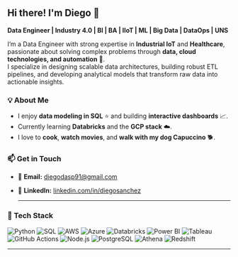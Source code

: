 ## Hi there! I'm Diego 👋  
**Data Engineer | Industry 4.0 | BI | BA | IIoT | ML | Big Data | DataOps | UNS**

I’m a Data Engineer with strong expertise in **Industrial IoT** and **Healthcare**, passionate about solving complex problems through **data, cloud technologies, and automation** 🤖.  
I specialize in designing scalable data architectures, building robust ETL pipelines, and developing analytical models that transform raw data into actionable insights.

### 💡 About Me
- I enjoy **data modeling in SQL** ⭐ and building **interactive dashboards** 📈.  
- Currently learning **Databricks** and the **GCP stack** ☁️.  
- I love to **cook**, **watch movies**, and **walk with my dog Capuccino** 🐕.  

### 📫 Get in Touch
- 📧 **Email:** [diegodasp91@gmail.com](mailto:diegodasp91@gmail.com)  
- 💼 **LinkedIn:** [linkedin.com/in/diegosanchez](https://linkedin.com/in/diegosanchez)

  ---

### 🧠 Tech Stack
![Python](https://img.shields.io/badge/Python-3776AB?style=for-the-badge&logo=python&logoColor=white)
![SQL](https://img.shields.io/badge/SQL-336791?style=for-the-badge&logo=postgresql&logoColor=white)
![AWS](https://img.shields.io/badge/AWS-FF9900?style=for-the-badge&logo=amazonaws&logoColor=white)
![Azure](https://img.shields.io/badge/Azure-0078D4?style=for-the-badge&logo=microsoftazure&logoColor=white)
![Databricks](https://img.shields.io/badge/Databricks-FF3621?style=for-the-badge&logo=databricks&logoColor=white)
![Power BI](https://img.shields.io/badge/PowerBI-F2C811?style=for-the-badge&logo=powerbi&logoColor=black)
![Tableau](https://img.shields.io/badge/Tableau-E97627?style=for-the-badge&logo=tableau&logoColor=white)
![GitHub Actions](https://img.shields.io/badge/GitHub_Actions-2088FF?style=for-the-badge&logo=githubactions&logoColor=white)
![Node.js](https://img.shields.io/badge/Node.js-43853D?style=for-the-badge&logo=node.js&logoColor=white)
![PostgreSQL](https://img.shields.io/badge/PostgreSQL-336791?style=for-the-badge&logo=postgresql&logoColor=white)
![Athena](https://img.shields.io/badge/Athena-232F3E?style=for-the-badge&logo=amazonaws&logoColor=white)
![Redshift](https://img.shields.io/badge/Redshift-8C4FFF?style=for-the-badge&logo=amazonredshift&logoColor=white)

---

<!--
**diegomay91/diegomay91** is a ✨ _special_ ✨ repository because its `README.md` (this file) appears on your GitHub profile.

Here are some ideas to get you started:

- 🔭 I’m currently working on ...
- 🌱 I’m currently learning ...
- 👯 I’m looking to collaborate on ...
- 🤔 I’m looking for help with ...
- 💬 Ask me about ...
- 📫 How to reach me: ...
- 😄 Pronouns: ...
- ⚡ Fun fact: ...
-->
